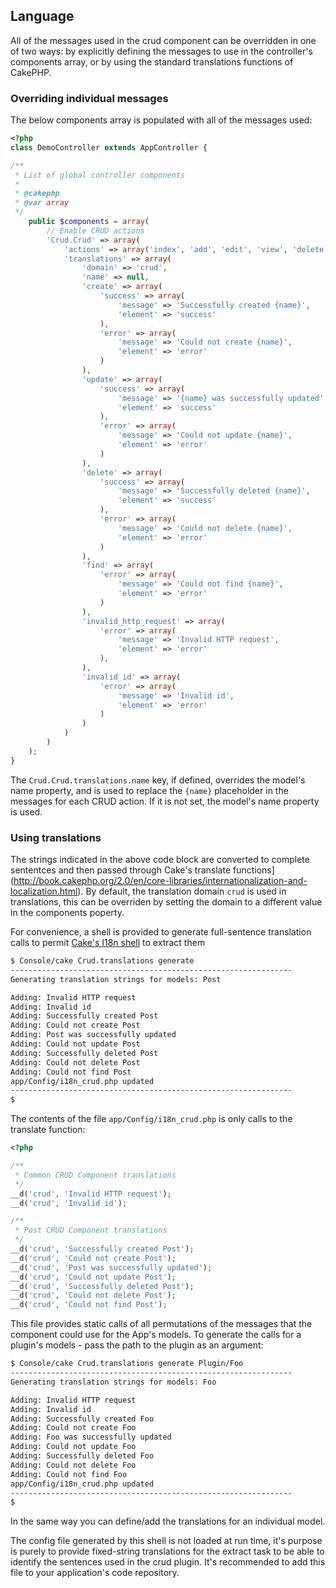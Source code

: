 ## Language

All of the messages used in the crud component can be overridden in one of two ways: by explicitly defining the messages
to use in the controller's components array, or by using the standard translations functions of CakePHP.

### Overriding individual messages

The below components array is populated with all of the messages used:

```php
<?php
class DemoController extends AppController {

/**
 * List of global controller components
 *
 * @cakephp
 * @var array
 */
	public $components = array(
		// Enable CRUD actions
		'Crud.Crud' => array(
			'actions' => array('index', 'add', 'edit', 'view', 'delete'),
			'translations' => array(
				'domain' => 'crud',
				'name' => null,
				'create' => array(
					'success' => array(
						'message' => 'Successfully created {name}',
						'element' => 'success'
					),
					'error' => array(
						'message' => 'Could not create {name}',
						'element' => 'error'
					)
				),
				'update' => array(
					'success' => array(
						'message' => '{name} was successfully updated',
						'element' => 'success'
					),
					'error' => array(
						'message' => 'Could not update {name}',
						'element' => 'error'
					)
				),
				'delete' => array(
					'success' => array(
						'message' => 'Successfully deleted {name}',
						'element' => 'success'
					),
					'error' => array(
						'message' => 'Could not delete {name}',
						'element' => 'error'
					)
				),
				'find' => array(
					'error' => array(
						'message' => 'Could not find {name}',
						'element' => 'error'
					)
				),
				'invalid_http_request' => array(
					'error' => array(
						'message' => 'Invalid HTTP request',
						'element' => 'error'
					),
				),
				'invalid_id' => array(
					'error' => array(
						'message' => 'Invalid id',
						'element' => 'error'
					)
				)
			)
		)
	);
}
```

The `Crud.Crud.translations.name` key, if defined, overrides the model's name property, and is
used to replace the `{name}` placeholder in the messages for each CRUD action. If it is not set,
the model's name property is used.

### Using translations

The strings indicated in the above code block are converted to complete sententces and then passed
through Cake's translate functions](http://book.cakephp.org/2.0/en/core-libraries/internationalization-and-localization.html).
By default, the translation domain `crud` is used in translations, this can be overriden by setting the domain to a different
value in the components poperty.

For convenience, a shell is provided to generate full-sentence translation calls to permit [Cake's I18n
shell](http://book.cakephp.org/2.0/en/console-and-shells/i18n-shell.html)
to extract them

```sh
$ Console/cake Crud.translations generate
---------------------------------------------------------------
Generating translation strings for models: Post

Adding: Invalid HTTP request
Adding: Invalid id
Adding: Successfully created Post
Adding: Could not create Post
Adding: Post was successfully updated
Adding: Could not update Post
Adding: Successfully deleted Post
Adding: Could not delete Post
Adding: Could not find Post
app/Config/i18n_crud.php updated
---------------------------------------------------------------
$
```

The contents of the file `app/Config/i18n_crud.php` is only calls to the translate function:

```php
<?php

/**
 * Common CRUD Component translations
 */
__d('crud', 'Invalid HTTP request');
__d('crud', 'Invalid id');

/**
 * Post CRUD Component translations
 */
__d('crud', 'Successfully created Post');
__d('crud', 'Could not create Post');
__d('crud', 'Post was successfully updated');
__d('crud', 'Could not update Post');
__d('crud', 'Successfully deleted Post');
__d('crud', 'Could not delete Post');
__d('crud', 'Could not find Post');
```

This file provides static calls of all permutations of the messages that the component could use for the App's
models. To generate the calls for a plugin's models - pass the path to the plugin as an argument:

```sh
$ Console/cake Crud.translations generate Plugin/Foo
---------------------------------------------------------------
Generating translation strings for models: Foo

Adding: Invalid HTTP request
Adding: Invalid id
Adding: Successfully created Foo
Adding: Could not create Foo
Adding: Foo was successfully updated
Adding: Could not update Foo
Adding: Successfully deleted Foo
Adding: Could not delete Foo
Adding: Could not find Foo
app/Config/i18n_crud.php updated
---------------------------------------------------------------
$
```

In the same way you can define/add the translations for an individual model.

The config file generated by this shell is not loaded at run time, it's purpose is purely to provide fixed-string translations
for the extract task to be able to identify the sentences used in the crud plugin. It's recommended to add this file to your
application's code repository.




